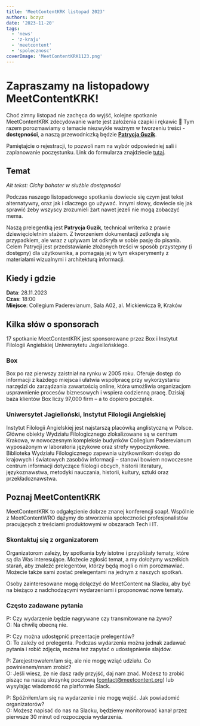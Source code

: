 ```yaml
---
title: 'MeetContentKRK listopad 2023'
authors: bczyz
date: '2023-11-20'
tags:
  - 'news'
  - 'z-kraju'
  - 'meetcontent'
  - 'spolecznosc'
coverImage: 'MeetContentKRK1123.png'
---
```


# Zapraszamy na listopadowy MeetContentKRK!

Choć zimny listopad nie zachęca do wyjść, kolejne spotkanie MeetContentKRK
zdecydowanie warte jest założenia czapki i rękawic 🙂 Tym razem porozmawiamy o
temacie niezwykle ważnym w tworzeniu treści - **dostępności**, a naszą
przewodniczką będzie
[**Patrycja Guzik**](https://www.linkedin.com/in/patrycja-guzik-12155a96/).

<!--truncate-->

Pamiętajcie o rejestracji, to pozwoli nam na wybór odpowiedniej sali i
zaplanowanie poczęstunku. Link do formularza znajdziecie
[tutaj](https://forms.gle/6NwB1c9vBh9Rverx8).

## Temat

_Alt tekst: Cichy bohater w służbie dostępności_

Podczas naszego listopadowego spotkania dowiecie się czym jest tekst alternatywny,
oraz jak i dlaczego go używać. Innymi słowy, dowiecie się jak sprawić żeby wszyscy
zrozumieli żart nawet jezeli nie mogą zobaczyć mema.

Naszą prelegentką jest **Patrycja Guzik**, technical writerka z prawie
dziewięcioletnim stażem. Z tworzeniem dokumentacji zetknęła się przypadkiem, ale
wraz z upływam lat odkryła w sobie pasję do pisania. Celem Patrycji jest przedstawianie złożonych
treści w sposób przystępny (i dostępny) dla użytkownika, a
pomagają jej w tym eksperymenty z materiałami wizualnymi i architekturą informacji.

## Kiedy i gdzie

**Data**: 28.11.2023 <br />
**Czas**: 18:00 <br />
**Miejsce**: Collegium Paderevianum, Sala
A02, al. Mickiewicza 9, Kraków

## Kilka słów o sponsorach

17 spotkanie MeetContentKRK jest sponsorowane przez Box i Instytut Filologii
Angielskiej Uniwersytetu Jagiellońskiego.

### Box

Box po raz pierwszy zaistniał na rynku w 2005 roku. Oferuje dostęp do informacji
z każdego miejsca i ułatwia współpracę przy wykorzystaniu narzędzi do
zarządzania zawartością online, która umożliwia organizacjom usprawnienie
procesów biznesowych i wspiera codzienną pracę. Dzisiaj baza klientów Box liczy
97,000 firm – a to dopiero początek.

### Uniwersytet Jagielloński, Instytut Filologii Angielskiej

Instytut Filologii Angielskiej jest najstarszą placówką anglistyczną w Polsce.
Główne obiekty Wydziału Filologicznego zlokalizowane są w centrum Krakowa, w
nowoczesnym kompleksie budynków Collegium Paderevianum wyposażonym w laboratoria
językowe oraz strefy wypoczynkowe. Biblioteka Wydziału Filologicznego zapewnia
użytkownikom dostęp do krajowych i światowych zasobów informacji – stanowi
bowiem nowoczesne centrum informacji dotyczące filologii obcych, historii
literatury, językoznawstwa, metodyki nauczania, historii, kultury, sztuki oraz
przekładoznawstwa.

## Poznaj MeetContentKRK

MeetContentKRK to odgałęzienie dobrze znanej konferencji soap!. Wspólnie z
MeetContentWRO dążymy do stworzenia społeczności profesjonalistów pracujących z
treściami produktowymi w obszarach Tech i IT.

### Skontaktuj się z organizatorem

Organizatorom zależy, by spotkania były istotne i przybliżały tematy, które są
dla Was interesujące. Możecie zgłosić temat, a my dołożymy wszelkich starań, aby
znaleźć prelegentów, którzy będą mogli o nim porozmawiać. Możecie także sami
zostać prelegentami na jednym z naszych spotkań.

Osoby zainteresowane mogą dołączyć do MeetContent na Slacku, aby być na bieżąco
z nadchodzącymi wydarzeniami i proponować nowe tematy.

### Często zadawane pytania

P: Czy wydarzenie będzie nagrywane czy transmitowane na żywo? <br /> O: Na
chwilę obecną nie.

P: Czy można udostępnić prezentacje prelegentów? <br /> O: To zależy od prelegenta.
Podczas wydarzenia można jednak zadawać pytania i robić zdjęcia, można też zapytać o udostępnienie slajdów.

P: Zarejestrowałem/am się, ale nie mogę wziąć udziału. Co powinienem/nnam
zrobić? <br /> O: Jeśli wiesz, że nie dasz rady przyjść, daj nam znać.
Możesz to zrobić pisząc na naszą skrzynkę pocztową (contact@meetcontent.org) lub
wysyłając wiadomość na platformie Slack.

P: Spóźniłem/am się na wydarzenie i nie mogę wejść. Jak powiadomić
organizatorów? <br /> O: Możesz napisać do nas na Slacku, będziemy monitorować
kanał przez pierwsze 30 minut od rozpoczęcia wydarzenia.